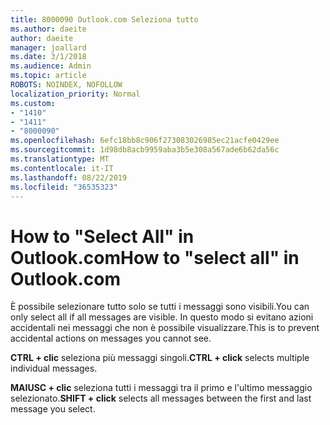 ```yaml
---
title: 8000090 Outlook.com Seleziona tutto
ms.author: daeite
author: daeite
manager: joallard
ms.date: 3/1/2018
ms.audience: Admin
ms.topic: article
ROBOTS: NOINDEX, NOFOLLOW
localization_priority: Normal
ms.custom:
- "1410"
- "1411"
- "8000090"
ms.openlocfilehash: 6efc18bb8c906f273083026985ec21acfe0429ee
ms.sourcegitcommit: 1d98db8acb9959aba3b5e308a567ade6b62da56c
ms.translationtype: MT
ms.contentlocale: it-IT
ms.lasthandoff: 08/22/2019
ms.locfileid: "36535323"
---
```

# <a name="how-to-select-all-in-outlookcom"></a><span data-ttu-id="eabac-102">How to "Select All" in Outlook.com</span><span class="sxs-lookup"><span data-stu-id="eabac-102">How to "select all" in Outlook.com</span></span>

<span data-ttu-id="eabac-103">È possibile selezionare tutto solo se tutti i messaggi sono visibili.</span><span class="sxs-lookup"><span data-stu-id="eabac-103">You can only select all if all messages are visible.</span></span> <span data-ttu-id="eabac-104">In questo modo si evitano azioni accidentali nei messaggi che non è possibile visualizzare.</span><span class="sxs-lookup"><span data-stu-id="eabac-104">This is to prevent accidental actions on messages you cannot see.</span></span>

<span data-ttu-id="eabac-105">**CTRL + clic** seleziona più messaggi singoli.</span><span class="sxs-lookup"><span data-stu-id="eabac-105">**CTRL + click** selects multiple individual messages.</span></span>

<span data-ttu-id="eabac-106">**MAIUSC + clic** seleziona tutti i messaggi tra il primo e l'ultimo messaggio selezionato.</span><span class="sxs-lookup"><span data-stu-id="eabac-106">**SHIFT + click** selects all messages between the first and last message you select.</span></span>